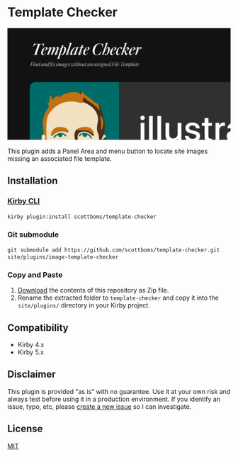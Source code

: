 # Template Checker

![Plugin Preview](src/assets/template-checker-plugin.jpg)

This plugin adds a Panel Area and menu button to locate site images missing an associated file template.

## Installation

### [Kirby CLI](https://github.com/getkirby/cli)
    
    kirby plugin:install scottboms/template-checker

### Git submodule

    git submodule add https://github.com/scottboms/template-checker.git site/plugins/image-template-checker

### Copy and Paste

1. [Download](https://github.com/scottboms/template-checker/archive/master.zip) the contents of this repository as Zip file.
2. Rename the extracted folder to `template-checker` and copy it into the `site/plugins/` directory in your Kirby project.

## Compatibility

* Kirby 4.x
* Kirby 5.x

## Disclaimer

This plugin is provided "as is" with no guarantee. Use it at your own risk and always test before using it in a production environment. If you identify an issue, typo, etc, please [create a new issue](/issues/new) so I can investigate.

## License

[MIT](https://opensource.org/licenses/MIT)
